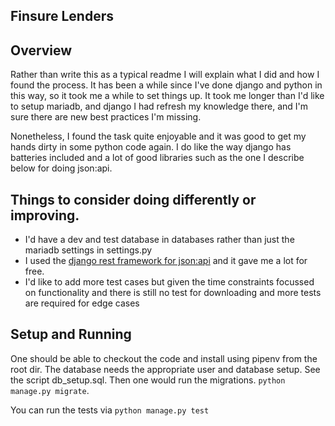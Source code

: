## Finsure Lenders

## Overview

Rather than write this as a typical readme I will explain what I did and how I found the process. It has been
a while since I've done django and python in this way, so it took me a while to set things up. It took me longer
than I'd like to setup mariadb, and django I had refresh my knowledge there, and I'm sure there are new best practices
I'm missing.

Nonetheless, I found the task quite enjoyable and it was good to get my hands dirty in some python code again. I do like
the way django has batteries included and a lot of good libraries such as the one I describe below for doing json:api.

## Things to consider doing differently or improving.

* I'd have a dev and test database in databases rather than just the mariadb settings in settings.py
* I used the [django rest framework for json:api](https://django-rest-framework-json-api.readthedocs.io/en/stable/) and
  it gave me a lot for free.
* I'd like to add more test cases but given the time constraints focussed on functionality and there is still no test
  for downloading and more tests are required for edge cases

## Setup and Running

One should be able to checkout the code and install using pipenv from the root dir. The database needs the appropriate
user and database setup. See the script db_setup.sql. Then one would run the migrations. `python manage.py migrate`.

You can run the tests via `python manage.py test`